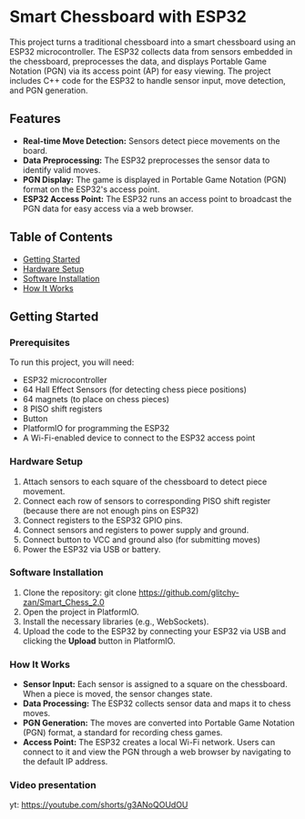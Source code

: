 # Smart Chessboard with ESP32

This project turns a traditional chessboard into a smart chessboard using an ESP32 microcontroller. The ESP32 collects data from sensors embedded in the chessboard, preprocesses the data, and displays Portable Game Notation (PGN) via its access point (AP) for easy viewing. The project includes C++ code for the ESP32 to handle sensor input, move detection, and PGN generation.

## Features

- **Real-time Move Detection:** Sensors detect piece movements on the board.
- **Data Preprocessing:** The ESP32 preprocesses the sensor data to identify valid moves.
- **PGN Display:** The game is displayed in Portable Game Notation (PGN) format on the ESP32's access point.
- **ESP32 Access Point:** The ESP32 runs an access point to broadcast the PGN data for easy access via a web browser.

## Table of Contents

- [Getting Started](#getting-started)
- [Hardware Setup](#hardware-setup)
- [Software Installation](#software-installation)
- [How It Works](#how-it-works)

## Getting Started

### Prerequisites

To run this project, you will need:

- ESP32 microcontroller
- 64 Hall Effect Sensors (for detecting chess piece positions)
- 64 magnets (to place on chess pieces)
- 8 PISO shift registers
- Button
- PlatformIO for programming the ESP32
- A Wi-Fi-enabled device to connect to the ESP32 access point

### Hardware Setup

1. Attach sensors to each square of the chessboard to detect piece movement.
2. Connect each row of sensors to corresponding PISO shift register (because there are not enough pins on ESP32)
3. Connect registers to the ESP32 GPIO pins.
4. Connect sensors and registers to power supply and ground.
5. Connect button to VCC and ground also (for submitting moves)
6. Power the ESP32 via USB or battery.

### Software Installation

1. Clone the repository:
   git clone https://github.com/glitchy-zan/Smart_Chess_2.0
2. Open the project in PlatformIO.
3. Install the necessary libraries (e.g., WebSockets).
4. Upload the code to the ESP32 by connecting your ESP32 via USB and clicking the **Upload** button in PlatformIO.

### How It Works

- **Sensor Input:** Each sensor is assigned to a square on the chessboard. When a piece is moved, the sensor changes state.
- **Data Processing:** The ESP32 collects sensor data and maps it to chess moves.
- **PGN Generation:** The moves are converted into Portable Game Notation (PGN) format, a standard for recording chess games.
- **Access Point:** The ESP32 creates a local Wi-Fi network. Users can connect to it and view the PGN through a web browser by navigating to the default IP address.

### Video presentation
yt: https://youtube.com/shorts/g3ANoQOUdOU
